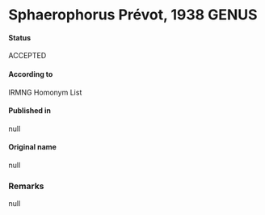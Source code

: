 # Sphaerophorus Prévot, 1938 GENUS

#### Status
ACCEPTED

#### According to
IRMNG Homonym List

#### Published in
null

#### Original name
null

### Remarks
null